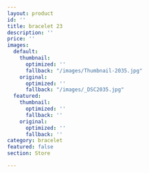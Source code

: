 ```yaml
---
layout: product
id: ''
title: bracelet 23
description: ''
price: ''
images:
  default:
    thumbnail:
      optimized: ''
      fallback: "/images/Thumbnail-2035.jpg"
    original:
      optimized: ''
      fallback: "/images/_DSC2035.jpg"
  featured:
    thumbnail:
      optimized: ''
      fallback: ''
    original:
      optimized: ''
      fallback: ''
category: bracelet
featured: false
section: Store

---
```

